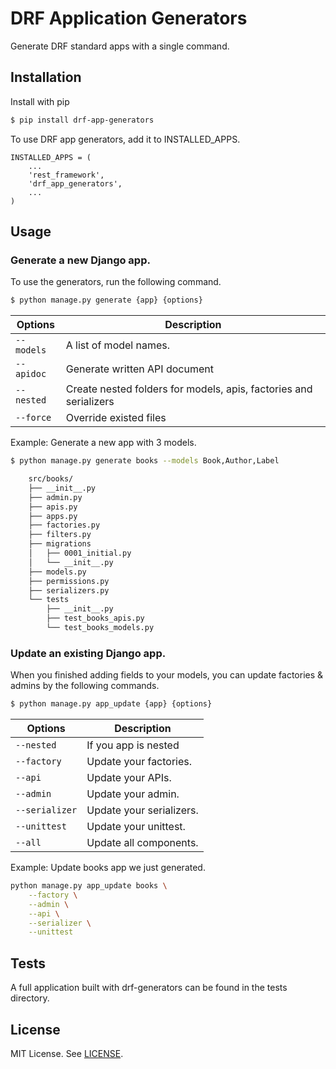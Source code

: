 # DRF Application Generators
Generate DRF standard apps with a single command.

## Installation
Install with pip

```bash
$ pip install drf-app-generators
```

To use DRF app generators, add it to INSTALLED_APPS.

```code-block:: python
INSTALLED_APPS = (
    ...
    'rest_framework',
    'drf_app_generators',
    ...
)
```

## Usage

### Generate a new Django app.
To use the generators, run the following command.

```bash
$ python manage.py generate {app} {options}
```

| Options                 | Description                                                               |
|-------------------------|---------------------------------------------------------------------------|
|`--models`               | A list of model names.                                                    |
|`--apidoc`               | Generate written API document                                             |
|`--nested`               | Create nested folders for models, apis, factories and serializers         |
|`--force`                | Override existed files                                                    |


Example: Generate a new app with 3 models.
```bash
$ python manage.py generate books --models Book,Author,Label
```

```bash
    src/books/
    ├── __init__.py
    ├── admin.py
    ├── apis.py
    ├── apps.py
    ├── factories.py
    ├── filters.py
    ├── migrations
    │   ├── 0001_initial.py
    │   └── __init__.py
    ├── models.py
    ├── permissions.py
    ├── serializers.py
    └── tests
        ├── __init__.py
        ├── test_books_apis.py
        └── test_books_models.py
```

### Update an existing Django app.
When you finished adding fields to your models, you can update factories & admins by the following commands.

```bash
$ python manage.py app_update {app} {options}
```
| Options | Description             |
|---------|-------------------------|
|`--nested`| If you app is nested   |
| `--factory`| Update your factories. |
| `--api`| Update your APIs. |
| `--admin`| Update your admin. |
| `--serializer`| Update your serializers. |
| `--unittest`| Update your unittest. |
| `--all`| Update all components. |

Example: Update books app we just generated.
```bash
python manage.py app_update books \
    --factory \
    --admin \
    --api \
    --serializer \
    --unittest
```

## Tests
A full application built with drf-generators can be found in the tests directory.

## License
MIT License. See [LICENSE](https://github.com/drf-tools/drf-app-generators/blob/master/LICENSE).
